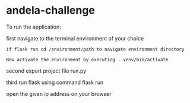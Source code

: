 # andela-challenge
To run the application:

  first navigate to the terminal environment of your choice
  
    if flask run cd /environment/path to navigate environment directory
    
    Now activate the environment by executing . venv/bin/activate
    
   second export project file run.py
   
   third run flask using command flask run
   
   
   open the given ip address on your browser
